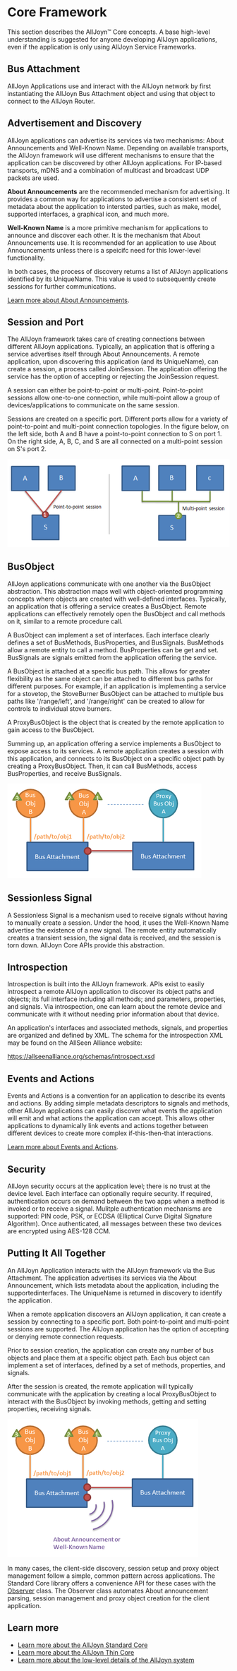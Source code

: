 # Core Framework

This section describes the AllJoyn&trade; Core concepts. A base high-level
understanding is suggested for anyone developing AllJoyn applications,
even if the application is only using AllJoyn Service Frameworks.

## Bus Attachment

AllJoyn Applications use and interact with the AllJoyn network
by first instantiating the AllJoyn Bus Attachment object and using
that object to connect to the AllJoyn Router.

## Advertisement and Discovery

AllJoyn applications can advertise its services via two mechanisms:
About Announcements and Well-Known Name. Depending on available
transports, the AllJoyn framework will use different mechanisms
to ensure that the application can be discovered by other AllJoyn
applications. For IP-based transports, mDNS and a combination of
multicast and broadcast UDP packets are used.

**About Announcements** are the recommended mechanism for advertising. It
provides a common way for applications to advertise a consistent set
of metadata about the application to intersted parties, such as make,
model, supported interfaces, a graphical icon, and much more.

**Well-Known Name** is a more primitive mechanism for applications to
announce and discover each other. It is the mechanism that About
Announcements use. It is recommended for an application to use About
Announcements unless there is a speicifc need for this lower-level
functionality.

In both cases, the process of discovery returns a list of AllJoyn
applications identified by its UniqueName. This value is used to
subsequently create sessions for further communications.

[Learn more about About Announcements][about].

## Session and Port

The AllJoyn framework takes care of creating connections between different AllJoyn
applications. Typically, an application that is offering a service
advertises itself through About Announcements. A remote application,
upon discovering this application (and its UniqueName), can create a
session, a process called JoinSession. The application offering the
service has the option of accepting or rejecting the JoinSession request.

A session can either be point-to-point or multi-point. Point-to-point
sessions allow one-to-one connection, while multi-point allow a group of
devices/applications to communicate on the same session.

Sessions are created on a specific port. Different ports allow for
a variety of point-to-point and multi-point connection topologies.
In the figure below, on the left side, both A and B have a
point-to-point connection to S on port 1. On the right side, A,
B, C, and S are all connected on a multi-point session on S's port
2.

![alljoyn-core-sessions][alljoyn-core-sessions]

## BusObject

AllJoyn applications communicate with one another via the BusObject
abstraction. This abstraction maps well with object-oriented programming
concepts where objects are created with well-defined interfaces. Typically,
an application that is offering a service creates a BusObject. Remote
applications can effectively remotely open the BusObject and call methods
on it, similar to a remote procedure call.

A BusObject can implement a set of interfaces. Each interface clearly
defines a set of BusMethods, BusProperties, and BusSignals. BusMethods
allow a remote entity to call a method. BusProperties can be get and set.
BusSignals are signals emitted from the application offering the service.

A BusObject is attached at a specific bus path. This allows for greater
flexibility as the same object can be attached to different bus paths
for different purposes. For example, if an application is implementing
a service for a stovetop, the StoveBurner BusObject can be attached to
multiple bus paths like '/range/left', and '/range/right' can be created
to allow for controls to individual stove burners.

A ProxyBusObject is the object that is created by the remote application
to gain access to the BusObject.

Summing up, an application offering a service implements a BusObject to
expose access to its services.  A remote application creates a session
with this application, and connects to its BusObject on a specific object
path by creating a ProxyBusObject. Then, it can call BusMethods, access
BusProperties, and receive BusSignals.

![alljoyn-core-busobject][alljoyn-core-busobject]

## Sessionless Signal

A Sessionless Signal is a mechanism used to receive signals without having to
manually create a session. Under the hood, it uses the Well-Known Name
advertise the existence of a new signal. The remote entity automatically
creates a transient session, the signal data is received, and the
session is torn down. AllJoyn Core APIs provide this abstraction.

## Introspection

Introspection is built into the AllJoyn framework. APIs exist to easily introspect
a remote AllJoyn application to discover its object paths and objects;
its full interface including all methods; and parameters, properties,
and signals. Via introspection, one can learn about the remote device
and communicate with it without needing prior information about that
device.

An application's interfaces and associated methods, signals, and properties are
organized and defined by XML.  The schema for the introspection XML may be
found on the AllSeen Alliance website:

https://allseenalliance.org/schemas/introspect.xsd

## Events and Actions

Events and Actions is a convention for an application to describe its
events and actions. By adding simple metadata descriptors to signals
and methods, other AllJoyn applications can easily discover what
events the application will emit and what actions the application can
accept. This allows other applications to dynamically link events
and actions together between different devices to create more complex
if-this-then-that interactions.

[Learn more about Events and Actions][events-and-actions].

## Security

AllJoyn security occurs at the application level; there is no trust
at the device level. Each interface can optionally require security.
If required, authentication occurs on demand between the two apps
when a method is invoked or to receive a signal. Mulitple authentication
mechanisms are supported: PIN code, PSK, or ECDSA (Elliptical Curve Digital
Signature Algorithm). Once authenticated, all messages between these
two devices are encrypted using AES-128 CCM.

## Putting It All Together

An AllJoyn Application interacts with the AllJoyn framework via the
Bus Attachment. The application advertises its services via the About
Announcement, which lists metadata about the application, including the
supportedinterfaces. The UniqueName is returned in discovery to identify
the application.

When a remote application discovers an AllJoyn application, it can
create a session by connecting to a specific port. Both point-to-point
and multi-point sessions are supported.  The AllJoyn application
has the option of accepting or denying remote connection requests.

Prior to session creation, the application can create any number of bus
objects and place them at a specific object path. Each bus object can
implement a set of interfaces, defined by a set of methods, properties,
and signals.

After the session is created, the remote application will typically
communicate with the application by creating a local ProxyBusObject to
interact with the BusObject by invoking methods, getting and setting
properties, receiving signals.

![alljoyn-core-components][alljoyn-core-components]

In many cases, the client-side discovery, session setup and proxy object
management follow a simple, common pattern across applications. The Standard
Core library offers a convenience API for these cases with the
[Observer][observer-api-guide] class. The Observer class automates About
announcement parsing, session management and proxy object creation for the
client application.

## Learn more

* [Learn more about the AllJoyn Standard Core][aj-scl]
* [Learn more about the AllJoyn Thin Core][aj-tcl]
* [Learn more about the low-level details of the AllJoyn system][aj-system]

[about]: /learn/core/about-announcement
[events-and-actions]: /learn/core/events-and-actions
[alljoyn-core-sessions]: /files/learn/alljoyn-core-sessions.png
[alljoyn-core-busobject]: /files/learn/alljoyn-core-busobject.png
[alljoyn-core-components]: /files/learn/alljoyn-core-components.png

[aj-system]: /learn/core/system-description
[aj-scl]: /learn/core/standard-core
[aj-tcl]: /learn/core/thin-core
[observer-api-guide]: /develop/api-guide/core/observer/
